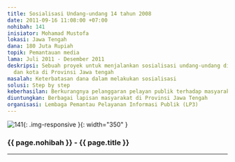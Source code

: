 ```yaml
---
title: Sosialisasi Undang-undang 14 tahun 2008
date: 2011-09-16 11:08:00 +07:00
nohibah: 141
inisiator: Mohamad Mustofa
lokasi: Jawa Tengah
dana: 180 Juta Rupiah
topik: Pemantauan media
lama: Juli 2011 - Desember 2011
deskripsi: Sebuah proyek untuk menjalankan sosialisasi undang-undang di 36 Kabupaten
  dan kota di Provinsi Jawa tengah
masalah: Keterbatasan dana dalam melakukan sosialisasi
solusi: Step by step
keberhasilan: Berkurangnya pelanggaran pelayan publik terhadap masyarakat
diuntungkan: Berbagai lapisan masyarakat di Provinsi Jawa Tengah
organisasi: Lembaga Pemantau Pelayanan Informasi Publik (LP3)
---
```


![141](/static/img/hibahcmb/141.png){: .img-responsive }{: width="350" }

### {{ page.nohibah }} - {{ page.title }}

---
